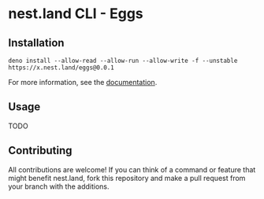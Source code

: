 # nest.land CLI - Eggs

## Installation

```
deno install --allow-read --allow-run --allow-write -f --unstable https://x.nest.land/eggs@0.0.1
```
For more information, see the [documentation](https://nest.land/#docs).

## Usage
TODO

## Contributing

All contributions are welcome! If you can think of a command or feature that might benefit nest.land, fork this repository and make a pull request from your branch with the additions. 